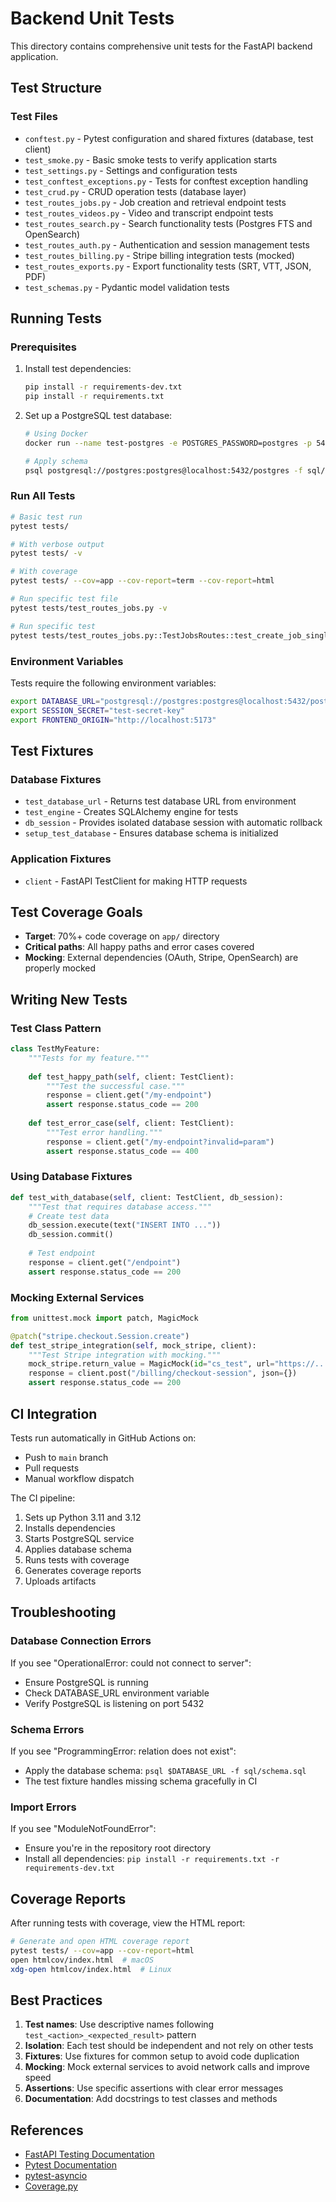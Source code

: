 # Backend Unit Tests

This directory contains comprehensive unit tests for the FastAPI backend application.

## Test Structure

### Test Files

- `conftest.py` - Pytest configuration and shared fixtures (database, test client)
- `test_smoke.py` - Basic smoke tests to verify application starts
- `test_settings.py` - Settings and configuration tests
- `test_conftest_exceptions.py` - Tests for conftest exception handling
- `test_crud.py` - CRUD operation tests (database layer)
- `test_routes_jobs.py` - Job creation and retrieval endpoint tests
- `test_routes_videos.py` - Video and transcript endpoint tests
- `test_routes_search.py` - Search functionality tests (Postgres FTS and OpenSearch)
- `test_routes_auth.py` - Authentication and session management tests
- `test_routes_billing.py` - Stripe billing integration tests (mocked)
- `test_routes_exports.py` - Export functionality tests (SRT, VTT, JSON, PDF)
- `test_schemas.py` - Pydantic model validation tests

## Running Tests

### Prerequisites

1. Install test dependencies:

   ```bash
   pip install -r requirements-dev.txt
   pip install -r requirements.txt
   ```

2. Set up a PostgreSQL test database:

   ```bash
   # Using Docker
   docker run --name test-postgres -e POSTGRES_PASSWORD=postgres -p 5432:5432 -d postgres:15
   
   # Apply schema
   psql postgresql://postgres:postgres@localhost:5432/postgres -f sql/schema.sql
   ```

### Run All Tests

```bash
# Basic test run
pytest tests/

# With verbose output
pytest tests/ -v

# With coverage
pytest tests/ --cov=app --cov-report=term --cov-report=html

# Run specific test file
pytest tests/test_routes_jobs.py -v

# Run specific test
pytest tests/test_routes_jobs.py::TestJobsRoutes::test_create_job_single_success -v
```

### Environment Variables

Tests require the following environment variables:

```bash
export DATABASE_URL="postgresql://postgres:postgres@localhost:5432/postgres"
export SESSION_SECRET="test-secret-key"
export FRONTEND_ORIGIN="http://localhost:5173"
```

## Test Fixtures

### Database Fixtures

- `test_database_url` - Returns test database URL from environment
- `test_engine` - Creates SQLAlchemy engine for tests
- `db_session` - Provides isolated database session with automatic rollback
- `setup_test_database` - Ensures database schema is initialized

### Application Fixtures

- `client` - FastAPI TestClient for making HTTP requests

## Test Coverage Goals

- **Target**: 70%+ code coverage on `app/` directory
- **Critical paths**: All happy paths and error cases covered
- **Mocking**: External dependencies (OAuth, Stripe, OpenSearch) are properly mocked

## Writing New Tests

### Test Class Pattern

```python
class TestMyFeature:
    """Tests for my feature."""
    
    def test_happy_path(self, client: TestClient):
        """Test the successful case."""
        response = client.get("/my-endpoint")
        assert response.status_code == 200
    
    def test_error_case(self, client: TestClient):
        """Test error handling."""
        response = client.get("/my-endpoint?invalid=param")
        assert response.status_code == 400
```

### Using Database Fixtures

```python
def test_with_database(self, client: TestClient, db_session):
    """Test that requires database access."""
    # Create test data
    db_session.execute(text("INSERT INTO ..."))
    db_session.commit()
    
    # Test endpoint
    response = client.get("/endpoint")
    assert response.status_code == 200
```

### Mocking External Services

```python
from unittest.mock import patch, MagicMock

@patch("stripe.checkout.Session.create")
def test_stripe_integration(self, mock_stripe, client):
    """Test Stripe integration with mocking."""
    mock_stripe.return_value = MagicMock(id="cs_test", url="https://...")
    response = client.post("/billing/checkout-session", json={})
    assert response.status_code == 200
```

## CI Integration

Tests run automatically in GitHub Actions on:

- Push to `main` branch
- Pull requests
- Manual workflow dispatch

The CI pipeline:

1. Sets up Python 3.11 and 3.12
2. Installs dependencies
3. Starts PostgreSQL service
4. Applies database schema
5. Runs tests with coverage
6. Generates coverage reports
7. Uploads artifacts

## Troubleshooting

### Database Connection Errors

If you see "OperationalError: could not connect to server":

- Ensure PostgreSQL is running
- Check DATABASE_URL environment variable
- Verify PostgreSQL is listening on port 5432

### Schema Errors

If you see "ProgrammingError: relation does not exist":

- Apply the database schema: `psql $DATABASE_URL -f sql/schema.sql`
- The test fixture handles missing schema gracefully in CI

### Import Errors

If you see "ModuleNotFoundError":

- Ensure you're in the repository root directory
- Install all dependencies: `pip install -r requirements.txt -r requirements-dev.txt`

## Coverage Reports

After running tests with coverage, view the HTML report:

```bash
# Generate and open HTML coverage report
pytest tests/ --cov=app --cov-report=html
open htmlcov/index.html  # macOS
xdg-open htmlcov/index.html  # Linux
```

## Best Practices

1. **Test names**: Use descriptive names following `test_<action>_<expected_result>` pattern
2. **Isolation**: Each test should be independent and not rely on other tests
3. **Fixtures**: Use fixtures for common setup to avoid code duplication
4. **Mocking**: Mock external services to avoid network calls and improve speed
5. **Assertions**: Use specific assertions with clear error messages
6. **Documentation**: Add docstrings to test classes and methods

## References

- [FastAPI Testing Documentation](https://fastapi.tiangolo.com/tutorial/testing/)
- [Pytest Documentation](https://docs.pytest.org/)
- [pytest-asyncio](https://github.com/pytest-dev/pytest-asyncio)
- [Coverage.py](https://coverage.readthedocs.io/)
